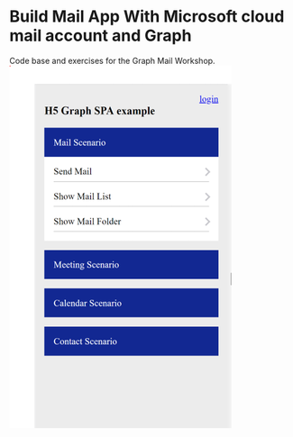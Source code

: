 # Build Mail App With Microsoft cloud mail account and Graph
Code base and exercises for the Graph Mail Workshop. 
![Mail App homep age](home.PNG "Mail App home page") 





